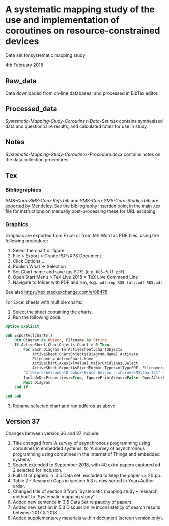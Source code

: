 # A systematic mapping study of the use and implementation of coroutines on resource-constrained devices

Data set for systematic mapping study

4th February 2018

## Raw_data
Data downloaded from on-line databases, and processed in BibTex editor.

## Processed_data
*Systematic-Mapping-Study-Coroutines-Data-Set.xlsx* contains synthesised data and questionnaire results, and calculated totals for use in study.

## Notes
*Systematic-Mapping-Study-Coroutines-Procedure.docx* contains notes on the data collection procedures.

## Tex

### Bibliographies
*SMS-Coro-SMS-Coro-Refs.bib* and *SMS-Coro-SMS-Coro-Studies.bib* are exported by Mendeley. See the bibliography insertion point in the main .tex file for instructions on manually post-processing these for URL escaping.

### Graphics
Graphics are exported from Excel or from MS Word as PDF files, using the following procedure:

1) Select the chart or figure.
2) File > Export > Create PDF/XPS Document.
3) Click Options...
4) Publish What => Selection
5) Set Chart name and save (as PDF) (e.g. `RQ5-full.pdf`)
6) Open Start Menu > TeX Live 2018 > TeX Live Command Line
7) Navigate to folder with PDF and run, e.g.: `pdfcrop RQ5-full.pdf RQ5.pdf`

See also https://tex.stackexchange.com/a/88478

For Excel sheets with multiple charts:

1) Select the sheet containing the charts.
2) Run the following code:

```vb
Option Explicit

Sub ExportAllCharts()
    Dim Diagram As Object, Filename As String
    If ActiveSheet.ChartObjects.Count > 0 Then
        For Each Diagram In ActiveSheet.ChartObjects
            ActiveSheet.ChartObjects(Diagram.Name).Activate
            Filename = ActiveChart.Name
            ActiveChart.Axes(xlValue).MajorGridlines.Select
            ActiveSheet.ExportAsFixedFormat Type:=xlTypePDF, Filename:= _
        "C:\Users\belsonba\Dropbox\Bruce Belson - shared\SMS\Charts\" & Filename, Quality:=xlQualityStandard, _
        IncludeDocProperties:=True, IgnorePrintAreas:=False, OpenAfterPublish:=False
        Next Diagram
    End If

End Sub
```

3) Rename selected chart and run pdfcrop as above

## Version 37

Changes between version 36 and 37 include:
1. Title changed from 'A survey of asynchronous programming using coroutines in embedded systems' to 'A survey of asynchronous programming using coroutines in the Internet of Things and embedded systems'.
2. Search extended to September 2018, with 40 extra papers captured ad 2 selected for inclusion.
3. Full list of papers in '3.5 Data set' excluded to keep the paper <= 20 pp.
4. Table 2 - Research Gaps in section 5.3 is now sorted in Year+Author order.
5. Changed title of section 3 from 'Systematic mapping study – research method' to 'Systematic mapping study'.
6. Added new sentence in 3.5 Data Set re paucity of papers.
7. Added new section in 5.3 Discussion re inconsistency of search results between 2017 & 2018.
8. Added supplementarey materials within document (screen version only).
